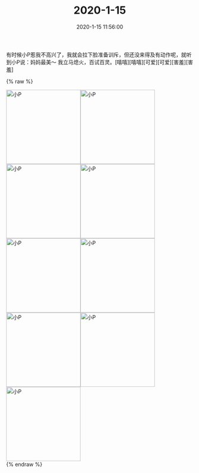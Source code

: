 ﻿---
title: "2020-1-15"
date: 2020-1-15 11:56:00
tags: 文字
categories: 妈妈
---
有时候小P惹我不高兴了，我就会拉下脸准备训斥，但还没来得及有动作呢，就听到小P说：妈妈最美～
我立马熄火，百试百灵。[嘻嘻][嘻嘻][可爱][可爱][害羞][害羞]

{% raw %}
<div style="width:500 px">
<div style="float:left; width:100 px"><img src="/images/WeChat Image_20200212111352.jpg" width="200" alt="小P"></div>
<div style="float:left; width:100 px"><img src="/images/WeChat Image_20200212111401.jpg" width="200" alt="小P"></div>
<div style="float:left; width:100 px"><img src="/images/WeChat Image_20200212111410.jpg" width="200" alt="小P"></div>
<div style="float:left; width:100 px"><img src="/images/WeChat Image_20200212111420.jpg" width="200" alt="小P"></div>
<div style="float:left; width:100 px"><img src="/images/WeChat Image_20200212111430.jpg" width="200" alt="小P"></div>
<div style="float:left; width:100 px"><img src="/images/WeChat Image_20200212111440.jpg" width="200" alt="小P"></div>
<div style="float:left; width:100 px"><img src="/images/WeChat Image_20200212111449.jpg" width="200" alt="小P"></div>
<div style="float:left; width:100 px"><img src="/images/WeChat Image_20200212111458.jpg" width="200" alt="小P"></div>
<div style="float:left; width:100 px"><img src="/images/WeChat Image_20200212111508.jpg" width="200" alt="小P"></div>
<div style="clear:both"></div>
</div>
{% endraw %}